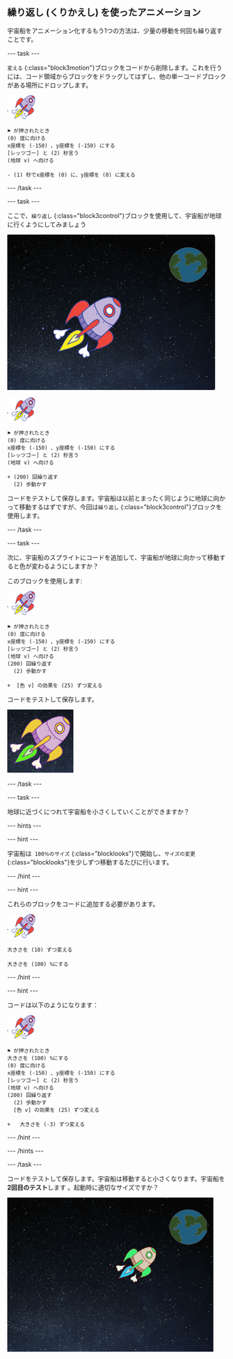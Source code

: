 ## 繰り返し (くりかえし) を使ったアニメーション

宇宙船をアニメーション化するもう1つの方法は、少量の移動を何回も繰り返すことです。

\--- task \---

`変える` {:class="block3motion"}ブロックをコードから削除します。これを行うには、コード領域からブロックをドラッグしてはずし、他の単一コードブロックがある場所にドロップします。

![宇宙船のスプライト](images/sprite-spaceship.png)

```blocks3
⚑ が押されたとき
(0) 度に向ける
x座標を (-150) 、y座標を (-150) にする
[レッツゴー] と (2) 秒言う
(地球 v) へ向ける

- (1) 秒でx座標を (0) に、y座標を (0) に変える
```

\--- /task \---

\--- task \---

ここで、`繰り返し` {:class="block3control"}ブロックを使用して、宇宙船が地球に行くようにしてみましょう

![宇宙船アニメーションのテスト](images/space-animate-stage.png)

![宇宙船のスプライト](images/sprite-spaceship.png)

```blocks3
⚑ が押されたとき
(0) 度に向ける
x座標を (-150) 、y座標を (-150) にする
[レッツゴー] と (2) 秒言う
(地球 v) へ向ける

+ (200) 回繰り返す 
  (2) 歩動かす
```

コードをテストして保存します。宇宙船は以前とまったく同じように地球に向かって移動するはずですが、今回は`繰り返し` {:class="block3control"}ブロックを使用します。

\--- /task \---

\--- task \---

次に、宇宙船のスプライトにコードを追加して、宇宙船が地球に向かって移動すると色が変わるようにしますか？

このブロックを使用します:

![宇宙船のスプライト](images/sprite-spaceship.png)

```blocks3
⚑ が押されたとき
(0) 度に向ける
x座標を (-150) 、y座標を (-150) にする
[レッツゴー] と (2) 秒言う
(地球 v) へ向ける
(200) 回繰り返す 
  (2) 歩動かす

+  [色 v] の効果を (25) ずつ変える
```

コードをテストして保存します。

![色の変わる宇宙船のテスト](images/space-colour-test.png)

\--- /task \---

\--- task \---

地球に近づくにつれて宇宙船を小さくしていくことができますか？

\--- hints \---

\--- hint \---

宇宙船は` 100％のサイズ` {:class="blocklooks"}で開始し、`サイズの変更`{:class="blocklooks"}を少しずつ移動するたびに行います。

\--- /hint \---

\--- hint \---

これらのブロックをコードに追加する必要があります。

![宇宙船のスプライト](images/sprite-spaceship.png)

```blocks3
大きさを (10) ずつ変える

大きさを (100) %にする
```

\--- /hint \---

\--- hint \---

コードは以下のようになります：

![宇宙船のスプライト](images/sprite-spaceship.png)

```blocks3
⚑ が押されたとき
大きさを (100) %にする
(0) 度に向ける
x座標を (-150) 、y座標を (-150) にする
[レッツゴー] と (2) 秒言う
(地球 v) へ向ける
(200) 回繰り返す 
  (2) 歩動かす
  [色 v] の効果を (25) ずつ変える

+   大きさを (-3) ずつ変える
```

\--- /hint \---

\--- /hints \---

\--- /task \---

コードをテストして保存します。宇宙船は移動すると小さくなります。宇宙船を**2回目のテスト**します 。起動時に適切なサイズですか？

![縮小する宇宙船のテスト](images/space-size-test.png)